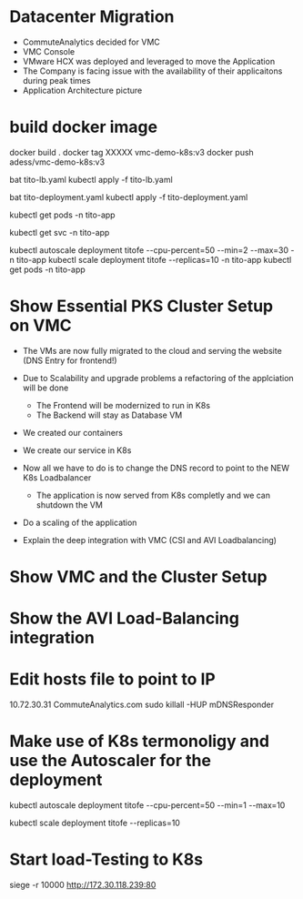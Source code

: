 # Datacenter Migration
- CommuteAnalytics decided for VMC
- VMC Console 
- VMware HCX was deployed and leveraged to move the Application
- The Company is facing issue with the availability of their applicaitons during peak times
-  Application Architecture picture
# build docker image
docker build .
docker tag XXXXX vmc-demo-k8s:v3
docker push adess/vmc-demo-k8s:v3

bat tito-lb.yaml
kubectl apply -f tito-lb.yaml

bat tito-deployment.yaml
kubectl apply -f tito-deployment.yaml

kubectl get pods -n tito-app

kubectl get svc -n tito-app

kubectl autoscale deployment titofe --cpu-percent=50 --min=2 --max=30 -n tito-app
kubectl scale deployment titofe --replicas=10 -n tito-app
kubectl get pods -n tito-app

# Show Essential PKS Cluster Setup on VMC
- The VMs are now fully migrated to the cloud and serving the website (DNS Entry for frontend!)
- Due to Scalability and upgrade problems a refactoring of the applciation will be done
    - The Frontend will be modernized to run in K8s
    - The Backend will stay as Database VM
- We created our containers
- We create our service in K8s 
- Now all we have to do is to change the DNS record to point to the NEW K8s Loadbalancer
    - The application is now served from K8s completly and we can shutdown the VM

- Do a scaling of the application


- Explain the deep integration with VMC (CSI and AVI Loadbalancing)

# Show VMC and the Cluster Setup


# Show the AVI Load-Balancing integration

# Edit hosts file to point to IP
10.72.30.31     CommuteAnalytics.com
sudo killall -HUP mDNSResponder


# Make use of K8s termonoligy and use the Autoscaler for the deployment

kubectl autoscale deployment titofe --cpu-percent=50 --min=1 --max=10

kubectl scale deployment titofe --replicas=10


# Start load-Testing to K8s
 siege -r 10000 http://172.30.118.239:80

